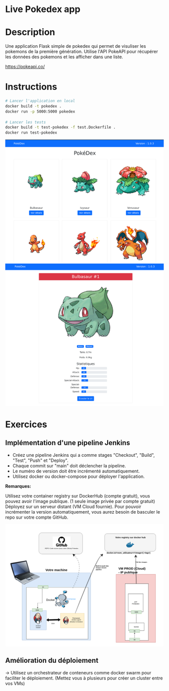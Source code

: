 # Live Pokedex app

# Description

Une application Flask simple de pokedex qui permet de visuliser les pokemons de la première génération.
Utilise l'API PokeAPI pour récupérer les données des pokemons et les afficher dans une liste.

https://pokeapi.co/

# Instructions

```bash
# Lancer l'application en local
docker build -t pokedex .
docker run -p 5000:5000 pokedex

# Lancer les tests
docker build -t test-pokedex -f test.Dockerfile .
docker run test-pokedex
```


![preview](./app_preview_1.png)
![preview](./app_preview_2.png)


# Exercices

## Implémentation d'une pipeline Jenkins

- Créez une pipeline Jenkins qui a comme stages "Checkout", "Build", "Test", "Push" et "Deploy".
- Chaque commit sur "main" doit déclencher la pipeline.
- Le numéro de version doit être incrémenté automatiquement.
- Utilisez docker ou docker-compose pour déployer l'application.

**Remarques:**

Utilisez votre container registry sur DockerHub (compte gratuit), vous pouvez avoir l'image publique. (1 seule image privée par compte gratuit)
Déployez sur un serveur distant (VM Cloud fournie).
Pour pouvoir incrémenter la version automatiquement, vous aurez besoin de basculer le repo sur votre compte GitHub.

![infra](./infra.png)


## Amélioration du déploiement

-> Utilisez un orchestrateur de conteneurs comme docker swarm pour faciliter le déploiement. (Mettez vous à plusieurs pour créer un cluster entre vos VMs)



